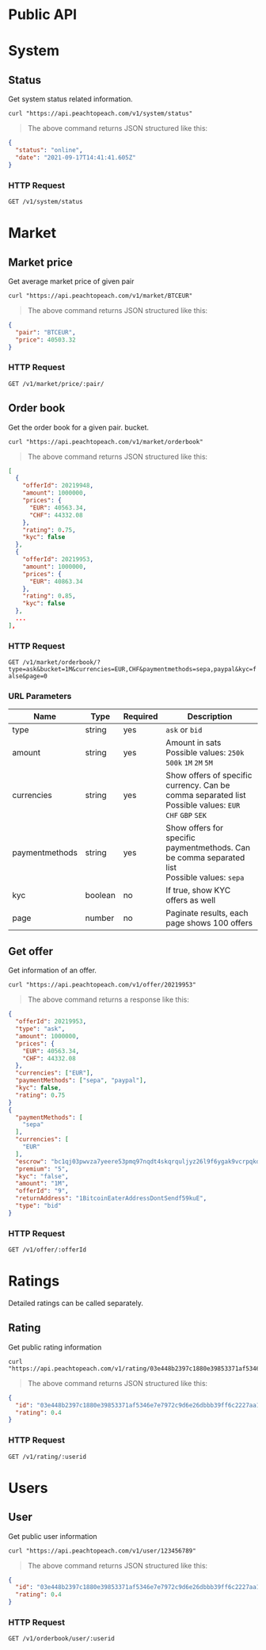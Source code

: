 # Public API

# System

## Status

Get system status related information.


```shell
curl "https://api.peachtopeach.com/v1/system/status"
```

> The above command returns JSON structured like this:

```json
{
  "status": "online",
  "date": "2021-09-17T14:41:41.605Z"
}
```
### HTTP Request

`GET /v1/system/status`


# Market
## Market price

Get average market price of given pair



```shell
curl "https://api.peachtopeach.com/v1/market/BTCEUR"
```

> The above command returns JSON structured like this:

```json
{
  "pair": "BTCEUR",
  "price": 40503.32
}
```

### HTTP Request

`GET /v1/market/price/:pair/`


## Order book

Get the order book for a given pair. bucket.



```shell
curl "https://api.peachtopeach.com/v1/market/orderbook"
```

> The above command returns JSON structured like this:

```json
[
  {
    "offerId": 20219948,
    "amount": 1000000,
    "prices": {
      "EUR": 40563.34,
      "CHF": 44332.08
    },
    "rating": 0.75,
    "kyc": false
  },
  {
    "offerId": 20219953,
    "amount": 1000000,
    "prices": {
      "EUR": 40863.34
    },
    "rating": 0.85,
    "kyc": false
  },
  ...
],

```
### HTTP Request

`GET /v1/market/orderbook/?type=ask&bucket=1M&currencies=EUR,CHF&paymentmethods=sepa,paypal&kyc=false&page=0`


### URL Parameters

Name | Type | Required | Description
--------- | ----------- | ----------- | -----------
type | string | yes | `ask` or `bid`
amount | string | yes | Amount in sats <br/> Possible values: `250k` `500k` `1M` `2M` `5M`
currencies | string | yes | Show offers of specific currency. Can be comma separated list <br />Possible values: `EUR` `CHF` `GBP` `SEK`
paymentmethods | string | yes | Show offers for specific paymentmethods. Can be comma separated list <br />Possible values: `sepa`
kyc | boolean | no | If true, show KYC offers as well
page | number | no | Paginate results, each page shows 100 offers




## Get offer

Get information of an offer.



```shell
curl "https://api.peachtopeach.com/v1/offer/20219953"
```

> The above command returns a response like this:

```json
{
  "offerId": 20219953,
  "type": "ask",
  "amount": 1000000,
  "prices": {
    "EUR": 40563.34,
    "CHF": 44332.08
  },
  "currencies": ["EUR"],
  "paymentMethods": ["sepa", "paypal"],
  "kyc": false,
  "rating": 0.75
}
{
  "paymentMethods": [
    "sepa"
  ],
  "currencies": [
    "EUR"
  ],
  "escrow": "bc1qj03pwvza7yeere53pmq97nqdt4skqrquljyz26l9f6ygak9vcrpqkd4lgk",
  "premium": "5",
  "kyc": "false",
  "amount": "1M",
  "offerId": "9",
  "returnAddress": "1BitcoinEaterAddressDontSendf59kuE",
  "type": "bid"
}
```

### HTTP Request

`GET /v1/offer/:offerId`

# Ratings

Detailed ratings can be called separately.
## Rating

Get public rating information



```shell
curl "https://api.peachtopeach.com/v1/rating/03e448b2397c1880e39853371af5346e7e7972c9d6e26dbbb39ff6c2227aa19c80"
```

> The above command returns JSON structured like this:

```json
{
  "id": "03e448b2397c1880e39853371af5346e7e7972c9d6e26dbbb39ff6c2227aa19c80",
  "rating": 0.4
}
```

### HTTP Request

`GET /v1/rating/:userid`


# Users

## User

Get public user information



```shell
curl "https://api.peachtopeach.com/v1/user/123456789"
```

> The above command returns JSON structured like this:

```json
{
  "id": "03e448b2397c1880e39853371af5346e7e7972c9d6e26dbbb39ff6c2227aa19c80",
  "rating": 0.4
}
```

### HTTP Request
`GET /v1/orderbook/user/:userid`

